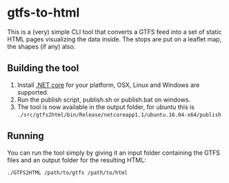 # gtfs-to-html

This is a (very) simple CLI tool that converts a GTFS feed into a set of static HTML pages visualizing the data inside. The stops are put on a leaflet map, the shapes (if any) also.

## Building the tool

1. Install [.NET core](https://www.microsoft.com/net/core) for your platform, OSX, Linux and Windows are supported.
1. Run the publish script, publish.sh or publish.bat on windows.
1. The tool is now available in the output folder, for ubuntu this is ```./src/gtfs2html/bin/Release/netcoreapp1.1/ubuntu.16.04-x64/publish```

## Running

You can run the tool simply by giving it an input folder containing the GTFS files and an output folder for the resulting HTML:

```./GTFS2HTML /path/to/gtfs /path/to/html```

